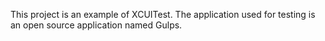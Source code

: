 This project is an example of XCUITest.
The application used for testing is an open source application named Gulps.

